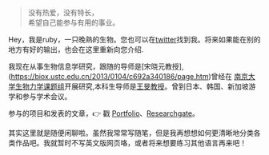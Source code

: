 > 没有热爱，没有特长，  
> 希望自己能参与有用的事业。

Hey，我是ruby，一只晚熟的生物。您也可以在[twitter](https://twitter.com/RubyUstc/)找到我。将来如果能在别的地方有好的输出，也会在这里重新向您介绍.

我现在从事生物信息学研究，跟随的导师是[宋晓元教授],(https://biox.ustc.edu.cn/2013/0104/c692a340186/page.htm)曾经在 [南京大学生物力学课题组](https://www.x-mol.com/groups/nju_biomech)开展研究,本科生导师是[王旻教授](http://yjsy.cpu.edu.cn/_t283/03/c3/c6454a66499/page.htm)。曾到日本、韩国、新加坡游学和参与学术会议。

参与的项目和发表的文章，👉 戳 [Portfolio](/portfolio)、[Researchgate](https://www.researchgate.net/profile/Hong-Jiang-53/research)。

其实这里就是随便闲聊啦。虽然我常常写随笔，但是我再想想如何更清晰地分类各类作品吧。我就暂时不写英文版网页咯，或者将来想要练习其他语言再来吧！

